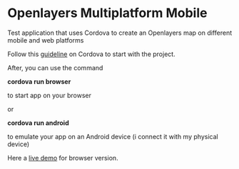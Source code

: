 # Openlayers Multiplatform Mobile
Test application that uses Cordova to create an Openlayers map on different mobile and web platforms

Follow this <a href="https://cordova.apache.org/docs/en/3.0.0/guide/cli/index.html">guideline</a> on Cordova to start with the project.


After, you can use the command 

<b>cordova run browser</b>

to start app on your browser

or

<b>cordova run android</b>

to emulate your app on an Android device (i connect it with my physical device)


Here a <a href="https://www.dnavideochannel.net/demos/OL-Multiplatform/demo-Openlayers-Multi-Platform.html">live demo</a> for browser version.



